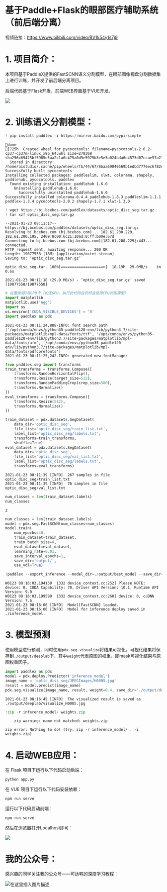 # 基于Paddle+Flask的眼部医疗辅助系统（前后端分离）

视频链接：https://www.bilibili.com/video/BV1k54y1s7j9

# 1. 项目简介：

本项目基于PaddleX提供的FastSCNN语义分割模型，在眼部图像视盘分割数据集上进行训练，并开发了前后端分离项目。

后端代码基于Flask开发，前端WEB界面基于VUE开发。

![](https://ai-studio-static-online.cdn.bcebos.com/936a7f88ceac4085924961e023e0b974e38138def41444dfaf6a58cec091ec4d)

# 2. 训练语义分割模型：



```python
! pip install paddlex -i https://mirror.baidu.com/pypi/simple
```

    done
    [?25h  Created wheel for pycocotools: filename=pycocotools-2.0.2-cp37-cp37m-linux_x86_64.whl size=278368 sha256=69425bf5985e5aa2c1a6c475a0d5e5975b3e5e5a024bda6e4573d07ccae57a21
      Stored in directory: /home/aistudio/.cache/pip/wheels/fb/44/67/8baa69040569b1edbd7776ec6f82c387663e724908aaa60963
    Successfully built pycocotools
    Installing collected packages: paddleslim, xlwt, colorama, shapely, paddlehub, pycocotools, paddlex
      Found existing installation: paddlehub 1.6.0
        Uninstalling paddlehub-1.6.0:
          Successfully uninstalled paddlehub-1.6.0
    Successfully installed colorama-0.4.4 paddlehub-1.8.3 paddleslim-1.1.1 paddlex-1.3.4 pycocotools-2.0.2 shapely-1.7.1 xlwt-1.3.0



```python
! wget https://bj.bcebos.com/paddlex/datasets/optic_disc_seg.tar.gz
! tar xzf optic_disc_seg.tar.gz
```

    --2021-01-23 08:11:17--  https://bj.bcebos.com/paddlex/datasets/optic_disc_seg.tar.gz
    Resolving bj.bcebos.com (bj.bcebos.com)... 182.61.200.229, 182.61.200.195, 2409:8c00:6c21:10ad:0:ff:b00e:67d
    Connecting to bj.bcebos.com (bj.bcebos.com)|182.61.200.229|:443... connected.
    HTTP request sent, awaiting response... 200 OK
    Length: 19077558 (18M) [application/octet-stream]
    Saving to: ‘optic_disc_seg.tar.gz’
    
    optic_disc_seg.tar. 100%[===================>]  18.19M  29.0MB/s    in 0.6s    
    
    2021-01-23 08:11:18 (29.0 MB/s) - ‘optic_disc_seg.tar.gz’ saved [19077558/19077558]
    



```python
# 设置使用0号GPU卡（如无GPU，执行此代码后仍然会使用CPU训练模型）
import matplotlib
matplotlib.use('Agg') 
import os
os.environ['CUDA_VISIBLE_DEVICES'] = '0'
import paddlex as pdx
```

    2021-01-23 08:11:24,888-INFO: font search path ['/opt/conda/envs/python35-paddle120-env/lib/python3.7/site-packages/matplotlib/mpl-data/fonts/ttf', '/opt/conda/envs/python35-paddle120-env/lib/python3.7/site-packages/matplotlib/mpl-data/fonts/afm', '/opt/conda/envs/python35-paddle120-env/lib/python3.7/site-packages/matplotlib/mpl-data/fonts/pdfcorefonts']
    2021-01-23 08:11:25,242-INFO: generated new fontManager



```python
from paddlex.seg import transforms
train_transforms = transforms.Compose([
    transforms.RandomHorizontalFlip(),
    transforms.Resize(target_size=512),
    transforms.RandomPaddingCrop(crop_size=500),
    transforms.Normalize()
])
eval_transforms = transforms.Compose([
    transforms.Resize(512),
    transforms.Normalize()
])
```


```python
train_dataset = pdx.datasets.SegDataset(
    data_dir='optic_disc_seg',
    file_list='optic_disc_seg/train_list.txt',
    label_list='optic_disc_seg/labels.txt',
    transforms=train_transforms,
    shuffle=True)
eval_dataset = pdx.datasets.SegDataset(
    data_dir='optic_disc_seg',
    file_list='optic_disc_seg/val_list.txt',
    label_list='optic_disc_seg/labels.txt',
    transforms=eval_transforms)
```

    2021-01-23 08:11:39 [INFO]	267 samples in file optic_disc_seg/train_list.txt
    2021-01-23 08:11:39 [INFO]	76 samples in file optic_disc_seg/val_list.txt



```python
num_classes = len(train_dataset.labels)
num_classes
```




    2




```python
num_classes = len(train_dataset.labels)
model = pdx.seg.FastSCNN(num_classes=num_classes)
model.train(
    num_epochs=40,
    train_dataset=train_dataset,
    train_batch_size=4,
    eval_dataset=eval_dataset,
    learning_rate=0.01,
    save_interval_epochs=1,
    save_dir='output/',
    use_vdl=True)
```


```python
!paddlex --export_inference --model_dir=./output/best_model --save_dir=./inference_model --fixed_input_shape=[512,512]
```

    W0123 08:16:03.194139  1332 device_context.cc:252] Please NOTE: device: 0, CUDA Capability: 70, Driver API Version: 10.1, Runtime API Version: 9.0
    W0123 08:16:03.199599  1332 device_context.cc:260] device: 0, cuDNN Version: 7.6.
    2021-01-23 08:16:06 [INFO]	Model[FastSCNN] loaded.
    2021-01-23 08:16:06 [INFO]	Model for inference deploy saved in ./inference_model.


# 3. 模型预测

使用模型进行预测，同时使用`pdx.seg.visualize`将结果可视化，可视化结果将保存到`./output/deeplab`下，其中`weight`代表原图的权重，即mask可视化结果与原图权重因子。


```python
import paddlex as pdx
model = pdx.deploy.Predictor('inference_model')
image_name = 'optic_disc_seg/JPEGImages/H0005.jpg'
result = model.predict(image_name)
pdx.seg.visualize(image_name, result, weight=0.4, save_dir='./output/deeplab')
```

    2021-01-23 08:16:45 [INFO]	The visualized result is saved as ./output/deeplab/visualize_H0005.jpg



```python
!zip -r inference_model/ weights.zip
```

    	zip warning: name not matched: weights.zip
    
    zip error: Nothing to do! (try: zip -r inference_model/ . -i weights.zip)


# 4. 启动WEB应用：

在 Flask 项目下运行以下代码启动后端：
```
python app.py
```

在 VUE 项目下运行以下代码安装依赖：
```
npm run serve
```
运行以下代码启动前端：
```
npm run serve
```

然后在浏览器打开Localhost即可：

![](https://ai-studio-static-online.cdn.bcebos.com/fbd0e4b62a3a435a9afa683456bfebb3ef173c5794854576ad0279aefa2e5bdb)

# 我的公众号：

感兴趣的同学关注我的公众号——可达鸭的深度学习教程：

![在这里插入图片描述](https://img-blog.csdnimg.cn/20210127153004430.jpg?x-oss-process=image/watermark,type_ZmFuZ3poZW5naGVpdGk,shadow_10,text_aHR0cHM6Ly9ibG9nLmNzZG4ubmV0L3dlaXhpbl80NDkzNjg4OQ==,size_16,color_FFFFFF,t_70)
